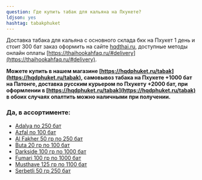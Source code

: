 ```yaml
---
question: Где купить табак для кальяна на Пхукете?
ldjson: yes 
hashtag: tabakphuket
---
```


Доставка табака для кальяна с основного склада бкк на Пхукет 1 день и стоит 300 бат заказ оформить на сайте [hqdthai.ru](https://hqdthai.ru/tabak/), доступные методы онлайн оплаты [https://thaihookahfaq.ru/#delivery](https://thaihookahfaq.ru/#delivery).

**Можете купить в нашем магазине [https://hqdphuket.ru/tabak](https://hqdphuket.ru/tabak), самовывоз табака на Пхукете +1000 бат на Патонге, доставка русским курьером по Пхукету +2000 бат, при оформлении в  [https://hqdphuket.ru/tabak](https://hqdphuket.ru/tabak) в обоих случаях опалтить можно наличными при получении.** 

### Да, в ассортименте:

* [Adalya по 250 бат](https://hqdphuket.ru/tabak/adalya)
* [Azfal по 100 бат](https://hqdphuket.ru/tabak/Afzal)
* [Al Fakher 50 гр по 250 бат](https://hqdphuket.ru/tabak/alfakher)
* [Buta 20 гр по 100 бат](https://hqdphuket.ru/tabak/buta)
* [Darkside 100 гр по 1000 бат](https://hqdphuket.ru/tabak/darkside)
* [Fumari 100 гр по 1000 бат](https://hqdphuket.ru/tabak/fumari)
* [Musthave 125 гр по 1100 бат](https://hqdphuket.ru/tabak/mustHave)
* [Serbetli 50 гр 250 бат](https://hqdphuket.ru/tabak/serbetli)

